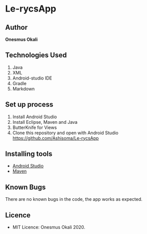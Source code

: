 # Le-rycsApp

## Author
**Onesmus Okali**

## Technologies Used
1. Java
2. XML
3. Android-studio IDE
4. Gradle
5. Markdown

## Set up process
1. Install Android Studio 
2. Install Eclipse, Maven and Java
3. ButterKnife for Views
4. Clone this repository and open with Android Studio https://github.com/Ashisoma/Le-rycsApp


## Installing tools
- [Android Studio](https://developer.android.com/studio)
- [Maven](https://maven.apache.org/install.html)

## Known Bugs
There are no known bugs in the code, the app works as expected.

## Licence
- MIT Licence: Onesmus Okali 2020.
